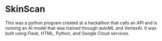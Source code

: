 # SkinScan
This was a python program created at a hackathon that calls an API and is running an AI model that was trained through autoML and VertexAI. It was built using Flask, HTML, Python, and Google Cloud services.
